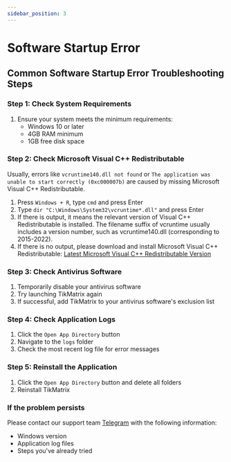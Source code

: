 ```yaml
---
sidebar_position: 3
---
```


# Software Startup Error

## Common Software Startup Error Troubleshooting Steps

### Step 1: Check System Requirements

1. Ensure your system meets the minimum requirements:
   - Windows 10 or later
   - 4GB RAM minimum
   - 1GB free disk space

### Step 2: Check Microsoft Visual C++ Redistributable

Usually, errors like `vcruntime140.dll not found` or `The application was unable to start correctly (0xc000007b)` are caused by missing Microsoft Visual C++ Redistributable.

1. Press `Windows + R`, type `cmd` and press Enter
2. Type `dir "C:\Windows\System32\vcruntime*.dll"` and press Enter
3. If there is output, it means the relevant version of Visual C++ Redistributable is installed. The filename suffix of vcruntime usually includes a version number, such as vcruntime140.dll (corresponding to 2015-2022).
4. If there is no output, please download and install Microsoft Visual C++ Redistributable: [Latest Microsoft Visual C++ Redistributable Version](https://learn.microsoft.com/en-us/cpp/windows/latest-supported-vc-redist?view=msvc-170)

### Step 3: Check Antivirus Software

1. Temporarily disable your antivirus software
2. Try launching TikMatrix again
3. If successful, add TikMatrix to your antivirus software's exclusion list

### Step 4: Check Application Logs

1. Click the `Open App Directory` button
2. Navigate to the `logs` folder
3. Check the most recent log file for error messages

### Step 5: Reinstall the Application

1. Click the `Open App Directory` button and delete all folders
2. Reinstall TikMatrix

### If the problem persists

Please contact our support team [Telegram](https://t.me/tikmatrix_support) with the following information:
- Windows version
- Application log files
- Steps you've already tried 